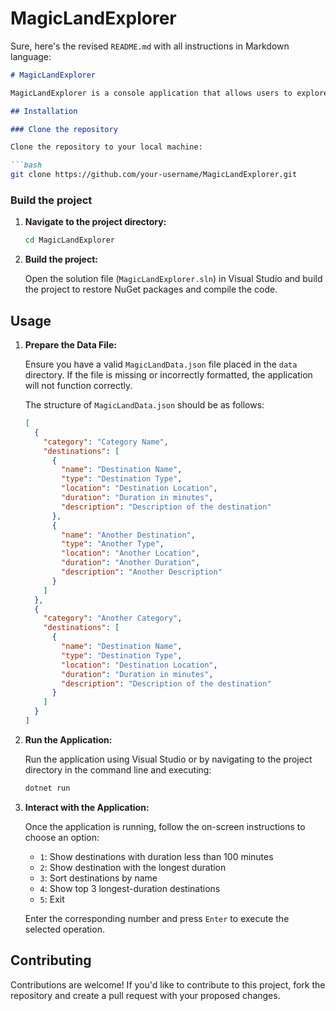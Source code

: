 # MagicLandExplorer
Sure, here's the revised `README.md` with all instructions in Markdown language:

```markdown
# MagicLandExplorer

MagicLandExplorer is a console application that allows users to explore various destinations and perform operations on them based on predefined tasks. These tasks include filtering destinations by duration, finding the destination with the longest duration, sorting destinations alphabetically, and displaying the top 3 longest-duration destinations.

## Installation

### Clone the repository

Clone the repository to your local machine:

```bash
git clone https://github.com/your-username/MagicLandExplorer.git
```

### Build the project

1. **Navigate to the project directory:**

   ```bash
   cd MagicLandExplorer
   ```

2. **Build the project:**

   Open the solution file (`MagicLandExplorer.sln`) in Visual Studio and build the project to restore NuGet packages and compile the code.

## Usage

1. **Prepare the Data File:**

   Ensure you have a valid `MagicLandData.json` file placed in the `data` directory. If the file is missing or incorrectly formatted, the application will not function correctly.

   The structure of `MagicLandData.json` should be as follows:

   ```json
   [
     {
       "category": "Category Name",
       "destinations": [
         {
           "name": "Destination Name",
           "type": "Destination Type",
           "location": "Destination Location",
           "duration": "Duration in minutes",
           "description": "Description of the destination"
         },
         {
           "name": "Another Destination",
           "type": "Another Type",
           "location": "Another Location",
           "duration": "Another Duration",
           "description": "Another Description"
         }
       ]
     },
     {
       "category": "Another Category",
       "destinations": [
         {
           "name": "Destination Name",
           "type": "Destination Type",
           "location": "Destination Location",
           "duration": "Duration in minutes",
           "description": "Description of the destination"
         }
       ]
     }
   ]
   ```

2. **Run the Application:**

   Run the application using Visual Studio or by navigating to the project directory in the command line and executing:

   ```bash
   dotnet run
   ```

3. **Interact with the Application:**

   Once the application is running, follow the on-screen instructions to choose an option:

   - `1`: Show destinations with duration less than 100 minutes
   - `2`: Show destination with the longest duration
   - `3`: Sort destinations by name
   - `4`: Show top 3 longest-duration destinations
   - `5`: Exit

   Enter the corresponding number and press `Enter` to execute the selected operation.

## Contributing

Contributions are welcome! If you'd like to contribute to this project, fork the repository and create a pull request with your proposed changes.
```

